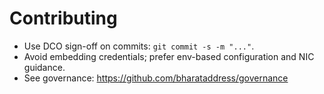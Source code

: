 # Contributing

- Use DCO sign-off on commits: `git commit -s -m "..."`.
- Avoid embedding credentials; prefer env-based configuration and NIC guidance.
- See governance: https://github.com/bharataddress/governance
